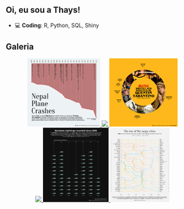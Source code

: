 Oi, eu sou a Thays!
---
- :computer: **Coding**: R, Python, SQL, Shiny

Galeria
---
<p align= "center">
  <a href="https://github.com/taferreiraua/30DayChartChallenge/blob/main/Day4/Nepal-Plane-Crashes.R"> 
  <img src="https://github.com/taferreiraua/30DayChartChallenge/blob/main/Day4/Nepal-Plane-Crashes.png" width="37.7%" /> 
        </a>
  <a href="https://github.com/taferreiraua/Data-Viz/blob/main/Brasil-ONS/Brasil-ONS.R"> 
  <img src="https://github.com/taferreiraua/Data-Viz/blob/main/Brasil-ONS/Brasil-ONS.png" width="17.6%" /> 
        </a>
  <a href="https://github.com/taferreiraua/30DayChartChallenge/blob/main/Day1/Deaths-Tarantino.R"> 
  <img src="https://github.com/taferreiraua/30DayChartChallenge/blob/main/Day1/Deaths-Tarantino.png" width="35.3%" /> 
        </a>
  
  <br>
  
  <a href="https://github.com/taferreiraua/Estudos-de-Exploracao-e-Visualizacao-de-Dados/blob/main/Van-Gogh-Styles/Van-Gogh-Styles-Subjects.R"> 
  <img src="https://github.com/taferreiraua/Estudos-de-Exploracao-e-Visualizacao-de-Dados/blob/main/Van-Gogh-Styles/Van-Gogh-Styles-Subjects.png" width="26.07%" /> 
        </a>
  <a href="https://github.com/taferreiraua/TidyTuesday/blob/main/2023/W10/07-03-2023-Numbats.R"> 
  <img src="https://github.com/taferreiraua/TidyTuesday/blob/main/2023/W10/07-03-2023-numbats.png" width="33.93%" /> 
        </a>
  <a href="https://github.com/taferreiraua/30DayChartChallenge/blob/main/Day6/city-population.R"> 
  <img src="https://github.com/taferreiraua/30DayChartChallenge/blob/main/Day6/city-population.png" width="30.6%" /> 
        </a> 
  
